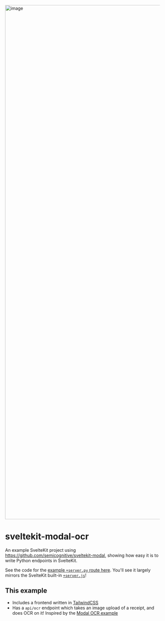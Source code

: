 <img width="1676" alt="image" src="https://user-images.githubusercontent.com/20548516/221004632-a31c71d6-0fa4-4a76-b578-06a51ebf85f0.png">

# sveltekit-modal-ocr

An example SvelteKit project using https://github.com/semicognitive/sveltekit-modal, showing how easy it is to write Python endpoints in SvelteKit.

See the code for the [example `+server.py` route here](src/routes/api/summarize/%2Bserver.py). You'll see it largely mirrors the SvelteKit built-in [`+server.js`](https://kit.svelte.dev/docs/routing#server)!

## This example 
- Includes a frontend written in [TailwindCSS](https://tailwindcss.com)
- Has a `api/ocr` endpoint which takes an image upload of a receipt, and does OCR on it! Inspired by the [Modal OCR example](https://modal.com/docs/guide/ex/doc_ocr_jobs)
